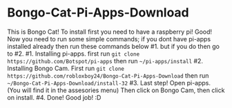 # Bongo-Cat-Pi-Apps-Download
This is Bongo Cat! To install first you need to have a raspberry pi! Good! Now you need to run some simple commands;
if you dont have pi-apps installed already then run these commands below #1. but if you do then go to #2.
#1. Installing pi-apps.
first run ```git clone https://github.com/Botspot/pi-apps``` then run ```~/pi-apps/install```
#2. Installing Bongo Cam.
First run ```git clone https://github.com/robloxboy24/Bongo-Cat-Pi-Apps-Download``` then run ```~/Bongo-Cat-Pi-Apps-Download/install-32```
#3. Last step!
Open pi-apps. (You will find it in the assesories menu) Then click on Bongo Cam, then click on install.
#4. Done! Good job! :D
